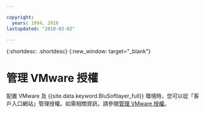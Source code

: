 ```yaml
---

copyright:
  years: 1994, 2018
lastupdated: "2018-03-02"

---
```


{:shortdesc: .shortdesc}
{:new_window: target="_blank"}

# 管理 VMware 授權

配置 VMware 及 {{site.data.keyword.BluSoftlayer_full}} 環境時，您可以從「客戶入口網站」管理授權。如需相關資訊，請參閱[管理 VMware 授權](/docs/infrastructure/vmware/manage-vmware-licenses.html)。

